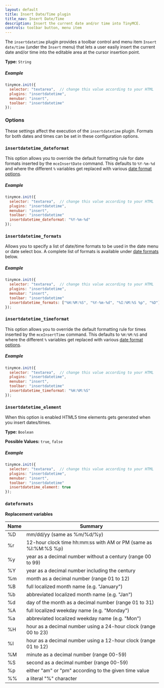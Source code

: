 ```yaml
---
layout: default
title: Insert Date/Time plugin
title_nav: Insert Date/Time
description: Insert the current date and/or time into TinyMCE.
controls: toolbar button, menu item
---
```


The `insertdatetime` plugin provides a toolbar control and menu item `Insert date/time` (under the `Insert` menu) that lets a user easily insert the current date and/or time into the editable area at the cursor insertion point.

**Type:** `String`

##### Example

```js
tinymce.init({
  selector: "textarea",  // change this value according to your HTML
  plugins: "insertdatetime",
  menubar: "insert",
  toolbar: "insertdatetime"
});
```

### Options

These settings affect the execution of the `insertdatetime` plugin. Formats for both dates and times can be set in these configuration options.

### `insertdatetime_dateformat`

This option allows you to override the default formatting rule for date formats inserted by the `mceInsertDate` command. This defaults to `%Y-%m-%d` and where the different `%` variables get replaced with various [date format options](#dateformats).

##### Example

```js
tinymce.init({
  selector: "textarea",  // change this value according to your HTML
  plugins: "insertdatetime",
  menubar: "insert",
  toolbar: "insertdatetime"
  insertdatetime_dateformat: "%Y-%m-%d"
});
```

### `insertdatetime_formats`

Allows you to specify a list of date/time formats to be used in the date menu or date select box. A complete list of formats is available under [date formats](#dateformats) below.

##### Example

```js
tinymce.init({
  selector: "textarea",  // change this value according to your HTML
  plugins: "insertdatetime",
  menubar: "insert",
  toolbar: "insertdatetime"
  insertdatetime_formats: ["%H:%M:%S", "%Y-%m-%d", "%I:%M:%S %p", "%D"]
});
```

### `insertdatetime_timeformat`

This option allows you to override the default formatting rule for times inserted by the `mceInsertTime` command. This defaults to `%H:%M:%S` and where the different `%` variables get replaced with various [date format options](#dateformats).

##### Example

```js
tinymce.init({
  selector: "textarea",  // change this value according to your HTML
  plugins: "insertdatetime",
  menubar: "insert",
  toolbar: "insertdatetime"
  insertdatetime_timeformat: "%H:%M:%S"
});
```

### `insertdatetime_element`

When this option is enabled HTML5 time elements gets generated when you insert dates/times.

**Type:** `Boolean`

**Possible Values:** `true`, `false`

##### Example

```js
tinymce.init({
  selector: "textarea",  // change this value according to your HTML
  plugins: "insertdatetime",
  menubar: "insert",
  toolbar: "insertdatetime"
  insertdatetime_element: true
});
```

### `dateformats`

**Replacement variables**

| Name | Summary         |
|------|-----------------|
| %D   | mm/dd/yy (same as %m/%d/%y) |
| %r   | 12-hour clock time hh:mm:ss with AM or PM (same as %I:%M:%S %p) |
| %y   | year as a decimal number without a century (range 00 to 99) |
| %Y   | year as a decimal number including the century |
| %m   | month as a decimal number (range 01 to 12) |
| %B   | full localized month name (e.g. "January") |
| %b   | abbreviated localized month name (e.g. "Jan") |
| %d   | day of the month as a decimal number (range 01 to 31) |
| %A   | full localized weekday name (e.g. "Monday") |
| %a   | abbreviated localized weekday name (e.g. "Mon") |
| %H   | hour as a decimal number using a 24-hour clock (range 00 to 23) |
| %I   | hour as a decimal number using a 12-hour clock (range 01 to 12) |
| %M   | minute as a decimal number (range 00-59) |
| %S   | second as a decimal number (range 00-59) |
| %p   | either "am" or "pm" according to the given time value |
| %%   | a literal "%" character |
